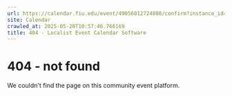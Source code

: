 ```yaml
---
url: https://calendar.fiu.edu/event/49056012724808/confirm?instance_id=49056012770917&return=https%3A%2F%2Fcalendar.fiu.edu%2Fcalendar
site: Calendar
crawled_at: 2025-05-20T10:57:46.766169
title: 404 - Localist Event Calendar Software
---
```


# 404 - not found
We couldn't find the page on this community event platform.
